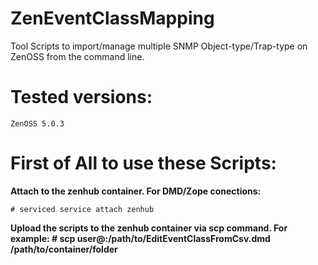 # ZenEventClassMapping
Tool Scripts to import/manage multiple SNMP Object-type/Trap-type on ZenOSS from the command line.

# Tested versions:

    ZenOSS 5.0.3

# First of All to use these Scripts:

<b>    Attach to the zenhub container.
    For DMD/Zope conections: </b>
    
    # serviced service attach zenhub

<b>    Upload the scripts to the zenhub container via scp command. For example:
	# scp user@<IPhostServer>:/path/to/EditEventClassFromCsv.dmd /path/to/container/folder

